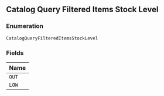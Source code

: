 ## Catalog Query Filtered Items Stock Level

### Enumeration

`CatalogQueryFilteredItemsStockLevel`

### Fields

| Name |
|  --- |
| `OUT` |
| `LOW` |

